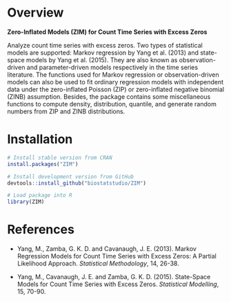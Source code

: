 # Overview

__Zero-Inflated Models (ZIM) for Count Time Series with Excess Zeros__

Analyze count time series with excess zeros. Two types of statistical models are supported: Markov regression by Yang et al. (2013) and state-space models by Yang et al. (2015). They are also known as observation-driven and parameter-driven models respectively in the time series literature. The functions used for Markov regression or observation-driven models can also be used to fit ordinary regression models with independent data under the zero-inflated Poisson (ZIP) or zero-inflated negative binomial (ZINB) assumption. Besides, the package contains some miscellaneous functions to compute density, distribution, quantile, and generate random numbers from ZIP and ZINB distributions.

# Installation

```r
# Install stable version from CRAN
install.packages("ZIM")

# Install development version from GitHub
devtools::install_github("biostatstudio/ZIM")

# Load package into R
library(ZIM)
```

# References

* Yang, M., Zamba, G. K. D. and Cavanaugh, J. E. (2013). Markov Regression Models for Count Time Series with Excess Zeros: A Partial Likelihood Approach. _Statistical Methodology_, 14, 26-38.

* Yang, M., Cavanaugh, J. E. and Zamba, G. K. D. (2015). State-Space Models for Count Time Series with Excess Zeros. _Statistical Modelling_, 15, 70-90.

